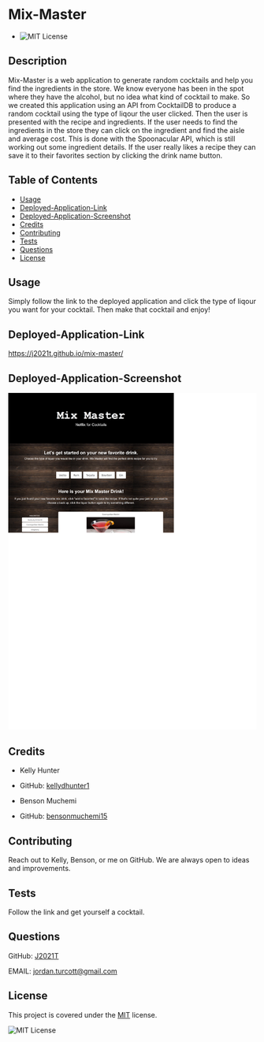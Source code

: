 
  # Mix-Master
  * ![MIT License](https://img.shields.io/badge/license-MIT-blue)

  ## Description
  Mix-Master is a web application to generate random cocktails and help you find the ingredients in the store.  We know everyone has been in the spot where they have the alcohol, but no idea what kind of cocktail to make. So we created this application using an API from CocktailDB to produce a random cocktail using the type of liqour the user clicked.  Then the user is presented with the recipe and ingredients.  If the user needs to find the ingredients in the store they can click on the ingredient and find the aisle and average cost.  This is done with the Spoonacular API, which is still working out some ingredient details.  If the user really likes a recipe they can save it to their favorites section by clicking the drink name button.

  ## Table of Contents
  * [Usage](#usage)
  * [Deployed-Application-Link](#deployed-application-link)
  * [Deployed-Application-Screenshot](#deployed-application-screenshot)
  * [Credits](#credits)
  * [Contributing](#contributing)
  * [Tests](#tests)
  * [Questions](#questions)
  * [License](#license)

  
  ## Usage
  Simply follow the link to the deployed application and click the type of liqour you want for your cocktail.  Then make that cocktail and enjoy!
  
  
  ## Deployed-Application-Link
  
  https://j2021t.github.io/mix-master/
  
  
  ## Deployed-Application-Screenshot
  
  ![Alt-text](assets/images/deployed-page-screenshot.png "Screenshot of Mix-Master deployed application")
  
  
  ## Credits
  
    
  * Kelly Hunter
  * GitHub: [kellydhunter1](https://github.com/kellydhunter1)
  
  * Benson Muchemi
  * GitHub: [bensonmuchemi15](https://github.com/bensonmuchemi15)
  
  
  ## Contributing
  Reach out to Kelly, Benson, or me on GitHub.  We are always open to ideas and improvements.
  
  
  ## Tests
  Follow the link and get yourself a cocktail.
  
  
  ## Questions
  GitHub: [J2021T](https://github.com/J2021T)

  EMAIL: [jordan.turcott@gmail.com](mailto:jordan.turcott@gmail.com)
  
  
  ## License
  This project is covered under the [MIT](../assets/license-files/MIT.txt) license.

 ![MIT License](https://img.shields.io/badge/license-MIT-blue)
  
  

